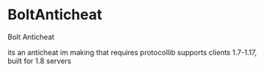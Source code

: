 # BoltAnticheat
Bolt Anticheat

its an anticheat im making that requires protocollib
supports clients 1.7-1.17, built for 1.8 servers
